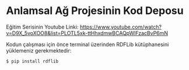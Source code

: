 Anlamsal Ağ Projesinin Kod Deposu
======

Eğitim Serisinin Youtube Linki: 
https://www.youtube.com/watch?v=D9X_5voXOO8&list=PLOTL5xk-ttHhxdmwBCAQpWlFzacBvP6mN



Kodun çalışması için önce terminal üzerinden RDFLib kütüphanesini yüklemeniz gerekmektedir:

    $ pip install rdflib
